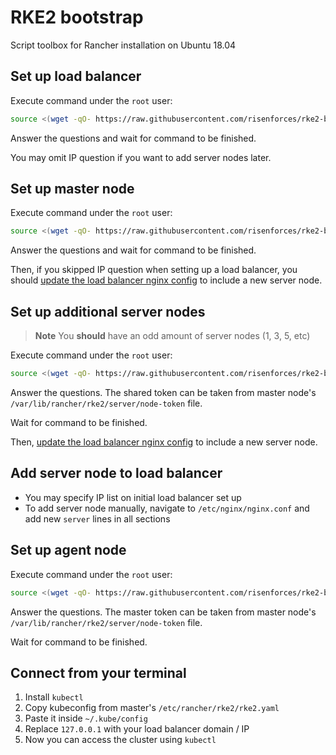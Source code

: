 # RKE2 bootstrap

Script toolbox for Rancher installation on Ubuntu 18.04

## Set up load balancer

Execute command under the `root` user:

```sh
source <(wget -qO- https://raw.githubusercontent.com/risenforces/rke2-bootstrap/main/balancer.sh)
```

Answer the questions and wait for command to be finished.

You may omit IP question if you want to add server nodes later.

## Set up master node

Execute command under the `root` user:

```sh
source <(wget -qO- https://raw.githubusercontent.com/risenforces/rke2-bootstrap/main/master.sh)
```

Answer the questions and wait for command to be finished.

Then, if you skipped IP question when setting up a load balancer, you should [update the load balancer nginx config](#add-server-node-to-load-balancer) to include a new server node.

## Set up additional server nodes

> **Note**
> You **should** have an odd amount of server nodes (1, 3, 5, etc)

Execute command under the `root` user:

```sh
source <(wget -qO- https://raw.githubusercontent.com/risenforces/rke2-bootstrap/main/server.sh)
```

Answer the questions. The shared token can be taken from master node's `/var/lib/rancher/rke2/server/node-token` file.

Wait for command to be finished.

Then, [update the load balancer nginx config](#add-server-node-to-load-balancer) to include a new server node.

## Add server node to load balancer

- You may specify IP list on initial load balancer set up
- To add server node manually, navigate to `/etc/nginx/nginx.conf` and add new `server` lines in all sections

## Set up agent node

Execute command under the `root` user:

```sh
source <(wget -qO- https://raw.githubusercontent.com/risenforces/rke2-bootstrap/main/agent.sh)
```

Answer the questions. The master token can be taken from master node's `/var/lib/rancher/rke2/server/node-token` file.

Wait for command to be finished.

## Connect from your terminal

1. Install `kubectl`
2. Copy kubeconfig from master's `/etc/rancher/rke2/rke2.yaml`
3. Paste it inside `~/.kube/config`
4. Replace `127.0.0.1` with your load balancer domain / IP
5. Now you can access the cluster using `kubectl`
